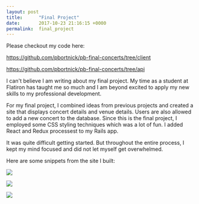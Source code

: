 ```yaml
---
layout: post
title:      "Final Project"
date:       2017-10-23 21:16:15 +0000
permalink:  final_project
---
```



Please checkout my code here:

https://github.com/pbortnick/pb-final-concerts/tree/client

https://github.com/pbortnick/pb-final-concerts/tree/api


I can't believe I am writing about my final project. My time as a student at Flatiron has taught me so much and I am beyond excited to apply my new skills to my professional development.

For my final project, I combined ideas from previous projects and created a site that displays concert details and venue details. Users are also allowed to add a new concert to the database. Since this is the final project, I employed some CSS styling techniques which was a lot of fun. I added React and Redux processest to my Rails app.

It was quite difficult getting started. But throughout the entire process, I kept my mind focused and did not let myself get overwhelmed.

Here are some snippets from the site I built:

![](https://i.imgur.com/lSbrxoV.png)

![](https://i.imgur.com/oMz0DJ2.png)

![](http://i.imgur.com/Bt8Ek7B.png)


